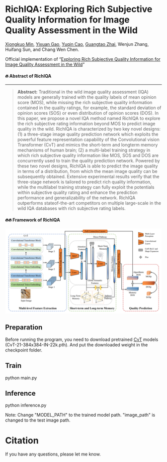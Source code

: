# RichIQA: Exploring Rich Subjective Quality Information for Image Quality Assessment in the Wild

[Xiongkuo Min](https://minxiongkuo.github.io/), [Yixuan Gao](https://scholar.google.com/citations?user=b1iuPdAAAAAJ&hl=zh-CN&oi=sra), [Yuqin Cao](https://scholar.google.com/citations?user=R2VyxsgAAAAJ&hl=zh-CN&oi=sra), [Guangtao Zhai](https://scholar.google.com/citations?user=E6zbSYgAAAAJ&hl=zh-CN&oi=sra), Wenjun Zhang, Huifang Sun, and Chang Wen Chen.

Official implementation of “[Exploring Rich Subjective Quality Information for Image Quality Assessment in the Wild](https://arxiv.org/pdf/2409.05540)”


#### 🔥 Abstract of RichIQA
---

> **Abstract:** Traditional in the wild image quality assessment
(IQA) models are generally trained with the quality labels of
mean opinion score (MOS), while missing the rich subjective
quality information contained in the quality ratings, for example,
the standard deviation of opinion scores (SOS) or even distribution
of opinion scores (DOS). In this paper, we propose a novel
IQA method named RichIQA to explore the rich subjective
rating information beyond MOS to predict image quality in the
wild. RichIQA is characterized by two key novel designs: (1) a
three-stage image quality prediction network which exploits the
powerful feature representation capability of the Convolutional
vision Transformer (CvT) and mimics the short-term and longterm memory mechanisms of human brain; (2) a multi-label
training strategy in which rich subjective quality information like
MOS, SOS and DOS are concurrently used to train the quality
prediction network. Powered by these two novel designs, RichIQA
is able to predict the image quality in terms of a distribution,
from which the mean image quality can be subsequently obtained.
Extensive experimental results verify that the three-stage network
is tailored to predict rich quality information, while the multilabel training strategy can fully exploit the potentials within
subjective quality rating and enhance the prediction performance
and generalizability of the network. RichIQA outperforms stateof-the-art competitors on multiple large-scale in the wild IQA
databases with rich subjective rating labels. 

#### 🔥🔥 Framework of RichIQA
![GitHub Logo](RichIQA_framework.png)


## Preparation

Before running the program, you need to download pretrained
[CvT](https://onedrive.live.com/?authkey=%21AMXesxbtKwsdryE&id=56B9F9C97F261712%2115004&cid=56B9F9C97F261712)
 models (CvT-21-384x384-IN-22k.pth). And put the downloaded weight in the checkpoint folder.

## Train
python main.py


## Inference
python inference.py

Note: Change "MODEL_PATH" to the trained model path. "image_path" is changed to the test image path.
# Citation
If you have any questions, please let me know.
